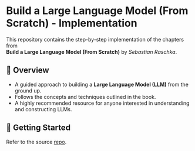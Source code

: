 # Build a Large Language Model (From Scratch) - Implementation

This repository contains the step-by-step implementation of the chapters from  
**Build a Large Language Model (From Scratch)** by *Sebastian Raschka*.

## 📖 Overview
- A guided approach to building a **Large Language Model (LLM)** from the ground up.  
- Follows the concepts and techniques outlined in the book.  
- A highly recommended resource for anyone interested in understanding and constructing LLMs.

## 🚀 Getting Started
Refer to the source [repo](https://github.com/rasbt/LLMs-from-scratch).
